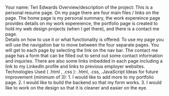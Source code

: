 Your name: 
    Teri Edwards
Overview/description of the project: 
    This is a personal resume page.  On my page there are four main files / links on the page.  The home page is my personal summary, the work expereince page provides details on my work expereience, the portfolio page is created to hold my web design projects (when I get there), and there is a contact me page.  
Details on how to use it or what functionality is offered: 
    To use my page you will use the navigation bar to move between the four separate pages.  You will get to each page by selecting the link on the nav bar.  The contact me page has a form that can be filled out to send out some contact information and inquiries.  There are also some links imbedded in each page including a link to my LinkedIn profile and links to previous employer websites.  
Technologies Used ( .html , .css ):
    .html, .css, .JavaScript
Ideas for future improvement (minimum of 3): 
    1. I would like to add more to my portfolio page.
    2. I would like to build the backend so that my form works.
    3. I would like to work on the design so that it is cleaner and easier on the eye. 